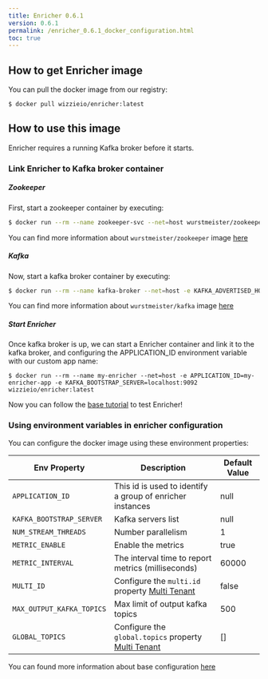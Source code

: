 ```yaml
---
title: Enricher 0.6.1
version: 0.6.1
permalink: /enricher_0.6.1_docker_configuration.html
toc: true
---
```


## How to get Enricher image
You can pull the docker image from our registry:
```
$ docker pull wizzieio/enricher:latest
```

## How to use this image

Enricher requires a running Kafka broker before it starts.
### Link Enricher to Kafka broker container

##### Zookeeper

First, start a zookeeper container by executing:

```bash
$ docker run --rm --name zookeeper-svc --net=host wurstmeister/zookeeper
```

You can find more information about `wurstmeister/zookeeper` image [here](https://hub.docker.com/r/wurstmeister/zookeeper)

##### Kafka
Now, start a kafka broker container by executing:

```bash
$ docker run --rm --name kafka-broker --net=host -e KAFKA_ADVERTISED_HOST_NAME=localhost -e KAFKA_ZOOKEEPER_CONNECT=localhost:2181 -e KAFKA_ADVERTISED_PORT=9092 wurstmeister/kafka:0.10.2.1
```

You can find more information about `wurstmeister/kafka` image [here](https://hub.docker.com/r/wurstmeister/kafka)

##### Start Enricher

Once kafka broker is up, we can start a Enricher container and link it to the kafka broker, and configuring the APPLICATION_ID environment variable with our custom app name:

```
$ docker run --rm --name my-enricher --net=host -e APPLICATION_ID=my-enricher-app -e KAFKA_BOOTSTRAP_SERVER=localhost:9092 wizzieio/enricher:latest
```
Now you can follow the [base tutorial](https://wizzie-io.github.io/enricher/getting_started/base_tutorial) to test Enricher!

### Using environment variables in enricher configuration

You can configure the docker image using these environment properties:

| Env Property   |      Description      |  Default Value |
|----------|---------------|-------|
| `APPLICATION_ID` |  This id is used to identify a group of enricher instances | null |
| `KAFKA_BOOTSTRAP_SERVER` |  Kafka servers list | null |
| `NUM_STREAM_THREADS` |  Number parallelism | 1|
| `METRIC_ENABLE` | Enable the metrics |  true  |
| `METRIC_INTERVAL`|The interval time to report metrics (milliseconds) | 60000 |
| `MULTI_ID`| Configure the `multi.id` property [Multi Tenant](/enricher_{{page.version}}_multi_tenant.html) | false |
| `MAX_OUTPUT_KAFKA_TOPICS`| Max limit of output kafka topics | 500 |
| `GLOBAL_TOPICS`| Configure the `global.topics` property [Multi Tenant](/enricher_{{page.version}}_multi_tenant.html) | [] |

You can found more information about base configuration [here](/enricher_{{page.version}}_base_configuration.html)
